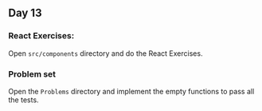 ## Day 13

### React Exercises:

Open `src/components` directory and do the React Exercises.

### Problem set

Open the `Problems` directory and implement the empty functions to pass all the tests.

